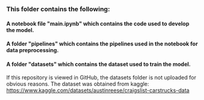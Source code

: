 ### This folder contains the following:

#### A notebook file "main.ipynb" which contains the code used to develop the model.

#### A folder "pipelines" which contains the pipelines used in the notebook for data preprocessing.

#### A folder "datasets" which contains the dataset used to train the model.

If this repository is viewed in GitHub, the datasets folder is not uploaded for obvious reasons.
The dataset was obtained from kaggle:
https://www.kaggle.com/datasets/austinreese/craigslist-carstrucks-data

